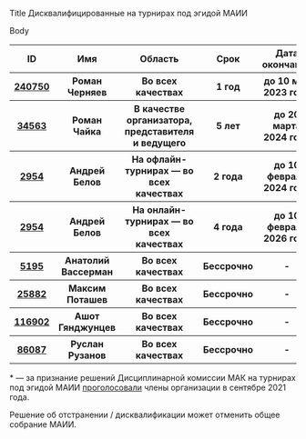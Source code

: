 Title
Дисквалифицированные на турнирах под эгидой МАИИ

Body
<table class="uk-table uk-table-divider uk-table-hover">
<thead>
  <tr>
  <th>ID</th>
  <th>Имя</th>
  <th>Область</th>
  <th>Срок</th>
  <th>Дата окончания</th>
  <th>Комментарий</th>
  </tr>
</thead>
<tbody>
<tr>
  <th><a href="https://rating.maii.li/b/player/240750">240750</a></th>
  <th>Роман Черняев</th>
  <th>Во всех качествах</th>
  <th>1 год</th>
  <th>до 10 мая 2023 года</th>
  <th>По <a href="https://www.maii.li/docs/2022-05-09-reshenie-disciplinarnoj-gruppy-3-(po-povodu-zayavlenij-romana-chernyaeva)/">решению ДГ №3</a>*</th>
  </tr>
<tr>
  <th><a href="https://rating.maii.li/b/player/34563">34563</a></th>
  <th>Роман Чайка</th>
  <th>В качестве организатора, представителя и ведущего</th>
  <th>5 лет</th>
  <th>до 20 марта 2024 года</th>
  <th>По <a href="https://teletype.in/@diskom/mak_20.03.2019">решению ДК МАК</a>*</th>
  </tr>
<tr>
  <th><a href="https://rating.maii.li/b/player/2954">2954</a></th>
  <th>Андрей Белов</th>
  <th>На офлайн-турнирах — во всех качествах</th>
  <th>2 года</th>
  <th>до 10 февраля 2024 года</th>
  <th>По <a href="https://www.maii.li/docs/2022-02-10-reshenie-dg-2-(po-povodu-diskvalifikacii-andreya-belova)/">решению ДГ №2</a></th>
  </tr>
<tr>
  <th><a href="https://rating.maii.li/b/player/2954">2954</a></th>
  <th>Андрей Белов</th>
  <th>На онлайн-турнирах — во всех качествах</th>
  <th>4 года</th>
  <th>до 10 февраля 2026 года</th>
  <th>По <a href="https://www.maii.li/docs/2022-02-10-reshenie-dg-2-(po-povodu-diskvalifikacii-andreya-belova)/">решению ДГ №2</a></th>
  </tr>
<tr>
  <th><a href="https://rating.maii.li/b/player/5195/">5195</a></th>
  <th>Анатолий Вассерман</th>
  <th>Во всех качествах</th>
  <th>Бессрочно</th>
  <th>-</th>
  <th>По <a href="https://www.maii.li/docs/2022-05-02-protokol-obshego-sobraniya-maii-ot-30.04.2022/">решению ОС МАИИ</a></th>
  </tr>
  <tr>
  <th><a href="https://rating.maii.li/b/player/25882">25882</a></th>
  <th>Максим Поташев</th>
  <th>Во всех качествах</th>
  <th>Бессрочно</th>
  <th>-</th>
  <th>По <a href="https://www.maii.li/docs/2022-12-21-protokol-obshego-sobraniya-maii-ot-21.12.2022/">решению ОС МАИИ</a></th>
  </tr>
<tr>
  <th><a href="https://rating.maii.li/b/player/116902">116902</a></th>
  <th>Ашот Гянджунцев</th>
  <th>Во всех качествах</th>
  <th>Бессрочно</th>
  <th>-</th>
  <th>По <a href="https://teletype.in/@diskom/mak_11.01.2019">решению ДК МАК</a>*</th>
  </tr>
<tr>
  <th><a href="https://rating.maii.li/b/player/86087">86087</a></th>
  <th>Руслан Рузанов</th>
  <th>Во всех качествах</th>
  <th>Бессрочно</th>
  <th>-</th>
  <th>По <a href="https://teletype.in/@diskom/mak_09.09.2015_3">решению ДК МАК</a>*</th>
  </tr>
</tbody>
</table>

\* — за признание решений Дисциплинарной комиссии МАК на турнирах под эгидой МАИИ [проголосовали](https://www.maii.li/news/2021-09-14-diskvalifikacii-dk-mak:-rezultaty-pervogo-golosovaniya-i-anons-povtornogo/) члены организации в сентябре 2021 года.

Решение об отстранении / дисквалификации может отменить общее собрание МАИИ.
